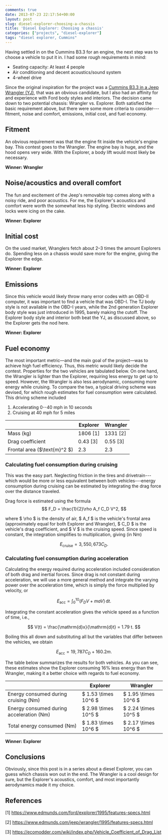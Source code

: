 ```yaml
---
comments: true
date: 2013-07-23 22:17:54+00:00
layout: post
slug: diesel-explorer-choosing-a-chassis
title: 'Diesel Explorer: Choosing a chassis'
categories: ["projects", "diesel-explorer"]
tags: "diesel explorer, Cummins"
---
```


Having settled in on the Cummins B3.3 for an engine, the next step was to choose
a vehicle to put it in. I had some rough requirements in mind:

* Seating capacity: At least 4 people
* Air conditioning and decent acoustics/sound system
* 4-wheel drive

Since the original inspiration for the project was a [Cummins B3.3 in a Jeep
Wrangler
(YJ)](https://www.dieseltruckresource.com/dev/b3-3t-jeep-yj-t112807.html), that
was an obvious candidate, but I also had an affinity for and experience with
Ford body styles and interiors. The decision came down to two potential chassis:
Wrangler vs. Explorer. Both satisfied the basic requirement above, but there
were some more criteria to consider---fitment, noise and comfort, emissions,
initial cost, and fuel economy.


## Fitment

An obvious requirement was that the engine fit inside the vehicle's engine bay.
This contest goes to the Wrangler. The engine bay is huge, and the hood opens
very wide. With the Explorer, a body lift would most likely be necessary.

**Winner: Wrangler**


## Noise/acoustics and overall comfort

The fun and excitement of the Jeep's removable top comes along with a noisy
ride, and poor acoustics. For me, the Explorer's acoustics and comfort were
worth the somewhat less hip styling. Electric windows and locks were icing on
the cake.

**Winner: Explorer**


## Initial cost

On the used market, Wranglers fetch about 2–3 times the amount Explorers do.
Spending less on a chassis would save more for the engine, giving the Explorer
the edge.

**Winner: Explorer**


## Emissions

Since this vehicle would likely throw many error codes with an OBD-II computer,
it was important to find a vehicle that was OBD-I. The TJ body style is not
available in the OBD-I years, while the 2nd generation Explorer body style was
just introduced in 1995, barely making the cutoff. The Explorer body style and
interior both beat the YJ, as discussed above, so the Explorer gets the nod
here.

**Winner: Explorer**


## Fuel economy

The most important metric—and the main goal of the project—was to achieve high
fuel efficiency. Thus, this metric would likely decide the contest. Properties
for the two vehicles are tabulated below. On one hand, the Wrangler is lighter
than the Explorer, requiring less energy to get up to speed. However, the
Wrangler is also less aerodynamic, consuming more energy while cruising. To
compare the two, a typical driving scheme was devised, for which rough estimates
for fuel consumption were calculated. This driving scheme included

1. Accelerating 0--40 mph in 10 seconds
2. Cruising at 40 mph for 5 miles

|           | Explorer | Wrangler |
|-----------|----------|----------|
| Mass (kg) | 1806 [1] | 1331 [2] |
| Drag coefficient | 0.43 [3] |0.55 [3] |
| Frontal area ($\text{m}^2 $) |  2.3 | 2.3 |


### Calculating fuel consumption during cruising

This was the easy part. Neglecting friction in the tires and drivetrain---which
would be more or less equivalent between both vehicles---energy consumption
during cruising can be estimated by integrating the drag force over the distance
traveled.

Drag force is estimated using the formula
$$
F_D = \frac{1}{2}\rho A_f C_D V^2,
$$

where $ \rho $ is the density of air, $ A_f $ is the vehicle's frontal
area (approximately equal for both Explorer and Wrangler), $ C_D $ is the
vehicle's drag coefficient, and $ V $ is the cruising speed. Since speed is
constant, the integration simplifies to multiplication, giving (in Nm)

$$
E_{\mathrm{cruise}} = 3,550,673 C_D.
$$


### Calculating fuel consumption during acceleration

Calculating the energy required during acceleration included consideration of
both drag and inertial forces. Since drag is not constant during acceleration,
we will use a more general method and integrate the varying power over the
acceleration time, which is simply the force multiplied by velocity, or

$$
E_{\mathrm{acc}} = \int_0^{10} \left( F_D V + maV \right) \, \mathrm{d}t.
$$

Integrating the constant acceleration gives the vehicle speed as a function of
time, i.e.,

$$
V(t) = \frac{\mathrm{d}x}{\mathrm{d}t} = 1.79 t.
$$

Boiling this all down and substituting all but the variables that differ between
the vehicles, we obtain

$$
E_{\mathrm{acc}} = 19,787 C_D + 160.2m.
$$

The table below summarizes the results for both vehicles. As you can see, these
estimates show the Explorer consuming 16% less energy than the Wrangler, making
it a better choice with regards to fuel economy.

|   | Explorer | Wrangler |
|---|----------|----------|
| Energy consumed during cruising (Nm) | $ 1.53 \times 10^6 $ | $ 1.95 \times 10^6 $ |
| Energy consumed during acceleration (Nm) | $ 2.98 \times 10^5 $ | $ 2.24 \times 10^5 $ |
| Total energy consumed (Nm) | $ 1.83 \times 10^6 $ | $ 2.17 \times 10^6 $ |

**Winner: Explorer**


## Conclusions

Obviously, since this post is in a series about a diesel Explorer, you can guess
which chassis won out in the end. The Wrangler is a cool design for sure, but
the Explorer's acoustics, comfort, and most importantly aerodynamics made it my
choice.


## References

[1] <https://www.edmunds.com/ford/explorer/1995/features-specs.html>

[2] <https://www.edmunds.com/jeep/wrangler/1995/features-specs.html>

[3] <https://ecomodder.com/wiki/index.php/Vehicle_Coefficient_of_Drag_List>
